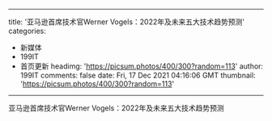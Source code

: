 
---
title: '亚马逊首席技术官Werner Vogels：2022年及未来五大技术趋势预测'
categories: 
 - 新媒体
 - 199IT
 - 首页更新
headimg: 'https://picsum.photos/400/300?random=113'
author: 199IT
comments: false
date: Fri, 17 Dec 2021 04:16:06 GMT
thumbnail: 'https://picsum.photos/400/300?random=113'
---

<div>   
亚马逊首席技术官Werner Vogels：2022年及未来五大技术趋势预测  
</div>
            